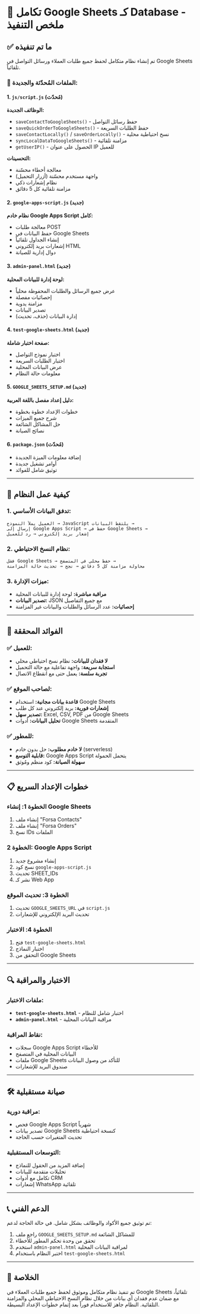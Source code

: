 # 🌹 تكامل Google Sheets كـ Database - ملخص التنفيذ

## ✅ ما تم تنفيذه

تم إنشاء نظام متكامل لحفظ جميع طلبات العملاء ورسائل التواصل في Google Sheets تلقائياً.

### 📁 الملفات المُحدّثة والجديدة:

#### 1. `js/script.js` (مُحدّث)
**الوظائف الجديدة:**
- `saveContactToGoogleSheets()` - حفظ رسائل التواصل
- `saveQuickOrderToGoogleSheets()` - حفظ الطلبات السريعة  
- `saveContactLocally()` / `saveOrderLocally()` - نسخ احتياطية محلية
- `syncLocalDataToGoogleSheets()` - مزامنة تلقائية
- `getUserIP()` - الحصول على عنوان IP للعميل

**التحسينات:**
- معالجة أخطاء محسّنة
- واجهة مستخدم محسّنة (أزرار التحميل)
- نظام إشعارات ذكي
- مزامنة تلقائية كل 5 دقائق

#### 2. `google-apps-script.js` (جديد)
**نظام خادم Google Apps Script كامل:**
- معالجة طلبات POST
- حفظ البيانات في Google Sheets
- إنشاء الجداول تلقائياً
- إشعارات بريد إلكتروني HTML
- دوال إدارية للصيانة

#### 3. `admin-panel.html` (جديد)  
**لوحة إدارة للبيانات المحلية:**
- عرض جميع الرسائل والطلبات المحفوظة محلياً
- إحصائيات مفصلة
- مزامنة يدوية
- تصدير البيانات
- إدارة البيانات (حذف، تحديث)

#### 4. `test-google-sheets.html` (جديد)
**صفحة اختبار شاملة:**
- اختبار نموذج التواصل
- اختبار الطلبات السريعة
- عرض البيانات المحلية
- معلومات حالة النظام

#### 5. `GOOGLE_SHEETS_SETUP.md` (جديد)
**دليل إعداد مفصل باللغة العربية:**
- خطوات الإعداد خطوة بخطوة
- شرح جميع الميزات
- حل المشاكل الشائعة
- نصائح الصيانة

#### 6. `package.json` (مُحدّث)
- إضافة معلومات الميزة الجديدة
- أوامر تشغيل جديدة
- توثيق شامل للفوائد

---

## 🔧 كيفية عمل النظام

### 1. تدفق البيانات الأساسي:
```
العميل يملأ النموذج → JavaScript يلتقط البيانات → 
إرسال إلى Google Apps Script → حفظ في Google Sheets → 
إشعار بريد إلكتروني → رد للعميل
```

### 2. نظام النسخ الاحتياطي:
```
فشل Google Sheets → حفظ محلي في المتصفح → 
محاولة مزامنة كل 5 دقائق → نجح → تحديث حالة المزامنة
```

### 3. ميزات الإدارة:
- **مراقبة مباشرة:** لوحة إدارة للبيانات المحلية
- **تصدير البيانات:** JSON مع جميع التفاصيل
- **إحصائيات:** عدد الرسائل والطلبات والبيانات غير المزامنة

---

## 🎯 الفوائد المحققة

### ✅ للعميل:
- **لا فقدان للبيانات:** نظام نسخ احتياطي محلي
- **استجابة سريعة:** واجهة تفاعلية مع حالة التحميل
- **تجربة سلسة:** يعمل حتى مع انقطاع الاتصال

### ✅ لصاحب الموقع:
- **قاعدة بيانات مجانية:** استخدام Google Sheets
- **إشعارات فورية:** بريد إلكتروني عند كل طلب
- **تصدير سهل:** Excel, CSV, PDF من Google Sheets
- **تحليل البيانات:** أدوات Google Sheets المتقدمة

### ✅ للمطور:
- **لا خادم مطلوب:** حل بدون خادم (serverless)
- **قابلية التوسع:** Google Apps Script يتحمل الحمولة
- **سهولة الصيانة:** كود منظم ومُوثق

---

## 📋 خطوات الإعداد السريع

### الخطوة 1: إنشاء Google Sheets
1. إنشاء ملف "Forsa Contacts"
2. إنشاء ملف "Forsa Orders"  
3. نسخ IDs الملفات

### الخطوة 2: Google Apps Script
1. إنشاء مشروع جديد
2. نسخ كود `google-apps-script.js`
3. تحديث SHEET_IDs
4. نشر كـ Web App

### الخطوة 3: تحديث الموقع
1. تحديث `GOOGLE_SHEETS_URL` في `script.js`
2. تحديث البريد الإلكتروني للإشعارات

### الخطوة 4: الاختبار
1. فتح `test-google-sheets.html`
2. اختبار النماذج
3. التحقق من Google Sheets

---

## 🔍 الاختبار والمراقبة

### ملفات الاختبار:
- **`test-google-sheets.html`** - اختبار شامل للنظام
- **`admin-panel.html`** - مراقبة البيانات المحلية

### نقاط المراقبة:
- سجلات Google Apps Script للأخطاء
- البيانات المحلية في المتصفح
- ملفات Google Sheets للتأكد من وصول البيانات
- صندوق البريد للإشعارات

---

## 🛠️ صيانة مستقبلية

### مراقبة دورية:
- فحص Google Apps Script شهرياً
- تصدير بيانات Google Sheets كنسخة احتياطية
- تحديث المتغيرات حسب الحاجة

### التوسعات المستقبلية:
- إضافة المزيد من الحقول للنماذج
- تحليلات متقدمة للبيانات  
- تكامل مع أدوات CRM
- إشعارات WhatsApp تلقائية

---

## 📞 الدعم الفني

تم توثيق جميع الأكواد والوظائف بشكل شامل. في حالة الحاجة لدعم:

1. راجع ملف `GOOGLE_SHEETS_SETUP.md` للمشاكل الشائعة
2. تحقق من وحدة تحكم المطور للأخطاء
3. استخدم `admin-panel.html` لمراقبة البيانات المحلية
4. اختبر النظام باستخدام `test-google-sheets.html`

---

## 🎉 الخلاصة

تم تنفيذ نظام متكامل وموثوق لحفظ جميع طلبات العملاء في Google Sheets تلقائياً، مع ضمان عدم فقدان أي بيانات من خلال نظام النسخ الاحتياطي المحلي والمزامنة التلقائية. النظام جاهز للاستخدام فوراً بعد إتمام خطوات الإعداد البسيطة.